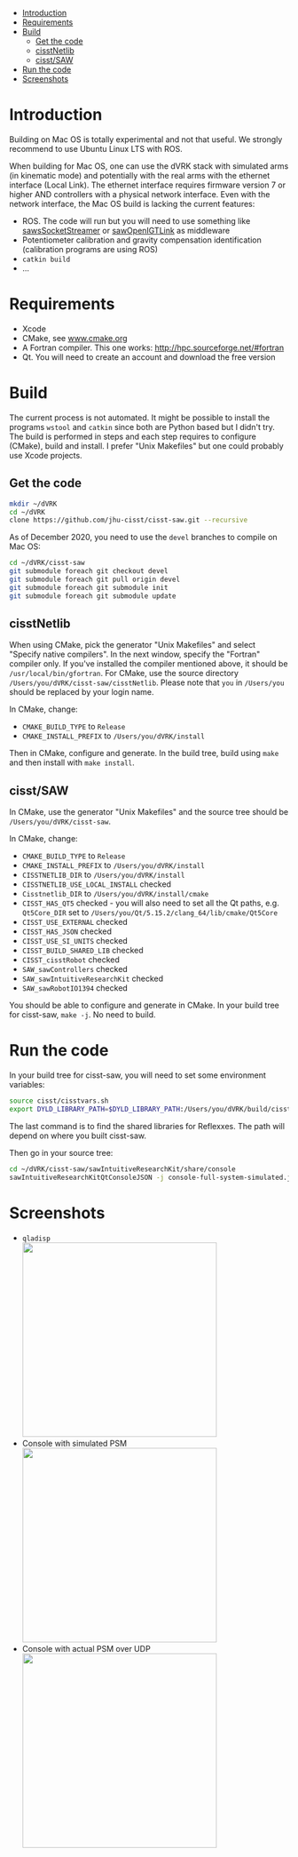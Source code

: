 <!--ts-->
   * [Introduction](#introduction)
   * [Requirements](#requirements)
   * [Build](#build)
      * [Get the code](#get-the-code)
      * [cisstNetlib](#cisstnetlib)
      * [cisst/SAW](#cisstsaw)
   * [Run the code](#run-the-code)
   * [Screenshots](#screenshots)

<!-- Added by: anton, at:  -->

<!--te-->

# Introduction

Building on Mac OS is totally experimental and not that useful.  We strongly recommend to use Ubuntu Linux LTS with ROS.

When building for Mac OS, one can use the dVRK stack with simulated arms (in kinematic mode) and potentially with the real arms with the ethernet interface (Local Link).  The ethernet interface requires firmware version 7 or higher AND controllers with a physical network interface.  Even with the network interface, the Mac OS build is lacking the current features:
 * ROS.  The code will run but you will need to use something like [sawsSocketStreamer](https://github.com/jhu-saw/sawSocketStreamer) or [sawOpenIGTLink](https://github.com/jhu-saw/sawOpenIGTLink) as middleware
 * Potentiometer calibration and gravity compensation identification (calibration programs are using ROS)
 * `catkin build`
 * ...

# Requirements
 * Xcode
 * CMake, see www.cmake.org
 * A Fortran compiler.  This one works: http://hpc.sourceforge.net/#fortran
 * Qt.  You will need to create an account and download the free version

# Build

The current process is not automated.  It might be possible to install the programs `wstool` and `catkin` since both are Python based but I didn't try.  The build is performed in steps and each step requires to configure (CMake), build and install.  I prefer "Unix Makefiles" but one could probably use Xcode projects.

## Get the code

```sh
mkdir ~/dVRK
cd ~/dVRK
clone https://github.com/jhu-cisst/cisst-saw.git --recursive
```

As of December 2020, you need to use the `devel` branches to compile on Mac OS:
```sh
cd ~/dVRK/cisst-saw
git submodule foreach git checkout devel
git submodule foreach git pull origin devel
git submodule foreach git submodule init
git submodule foreach git submodule update
```

## cisstNetlib

When using CMake, pick the generator "Unix Makefiles" and select "Specify native compilers".  In the next window, specify the "Fortran" compiler only.  If you've installed the compiler mentioned above, it should be `/usr/local/bin/gfortran`.  For CMake, use the source directory `/Users/you/dVRK/cisst-saw/cisstNetlib`.  Please note that `you` in `/Users/you` should be replaced by your login name.

In CMake, change:
 * `CMAKE_BUILD_TYPE` to `Release`
 * `CMAKE_INSTALL_PREFIX` to `/Users/you/dVRK/install`

Then in CMake, configure and generate.   In the build tree, build using `make` and then install with `make install`.

## cisst/SAW

In CMake, use the generator "Unix Makefiles" and the source tree should be `/Users/you/dVRK/cisst-saw`.

In CMake, change:
 * `CMAKE_BUILD_TYPE` to `Release`
 * `CMAKE_INSTALL_PREFIX` to `/Users/you/dVRK/install`
 * `CISSTNETLIB_DIR` to `/Users/you/dVRK/install`
 * `CISSTNETLIB_USE_LOCAL_INSTALL` checked
 * `Cisstnetlib_DIR` to `/Users/you/dVRK/install/cmake`
 * `CISST_HAS_QT5` checked - you will also need to set all the Qt paths, e.g. `Qt5Core_DIR` set to `/Users/you/Qt/5.15.2/clang_64/lib/cmake/Qt5Core`
 * `CISST_USE_EXTERNAL` checked
 * `CISST_HAS_JSON` checked
 * `CISST_USE_SI_UNITS` checked
 * `CISST_BUILD_SHARED_LIB` checked
 * `CISST_cisstRobot` checked
 * `SAW_sawControllers` checked
 * `SAW_sawIntuitiveResearchKit` checked
 * `SAW_sawRobotIO1394` checked

You should be able to configure and generate in CMake.  In your build tree for cisst-saw, `make -j`.  No need to build.

# Run the code

In your build tree for cisst-saw, you will need to set some environment variables:
```sh
source cisst/cisstvars.sh
export DYLD_LIBRARY_PATH=$DYLD_LIBRARY_PATH:/Users/you/dVRK/build/cisst-saw/cisst/cisstReflexxesTypeII/lib
```
The last command is to find the shared libraries for Reflexxes.  The path will depend on where you built cisst-saw.

Then go in your source tree:
```sh
cd ~/dVRK/cisst-saw/sawIntuitiveResearchKit/share/console
sawIntuitiveResearchKitQtConsoleJSON -j console-full-system-simulated.json
```

# Screenshots

 * `qladisp`<br><a href="/jhu-dvrk/sawIntuitiveResearchKit/wiki/assets/mac/mac-qladisp.png"><img src="/jhu-dvrk/sawIntuitiveResearchKit/wiki/assets/mac/mac-qladisp.png" width="350"></a>
 * Console with simulated PSM<br>
<a href="/jhu-dvrk/sawIntuitiveResearchKit/wiki/assets/mac/mac-simulated-PSM1.png"><img src="/jhu-dvrk/sawIntuitiveResearchKit/wiki/assets/mac/mac-simulated-PSM1.png" width="350"></a>
 * Console with actual PSM over UDP<br>
<a href="/jhu-dvrk/sawIntuitiveResearchKit/wiki/assets/mac/mac-PSM1-desktop.png"><img src="/jhu-dvrk/sawIntuitiveResearchKit/wiki/assets/mac/mac-PSM1-desktop.png" width="350"></a>
